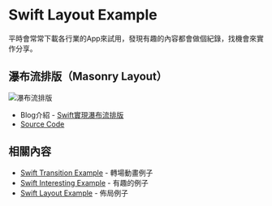 # Swift Layout Example
平時會常常下載各行業的App來試用，發現有趣的內容都會做個紀錄，找機會來實作分享。


## 瀑布流排版（Masonry Layout）

![瀑布流排版](resource/Swift-Masonry-Layout.gif)

- Blog介紹 - [Swift實現瀑布流排版](https://ios.devdon.com/archives/593)
- [Source Code](https://github.com/slamdon/Swift-Layout-Example/tree/master/DynamicGridLayout)

## 相關內容
 - [Swift Transition Example](https://github.com/slamdon/Swift-Transition-Example) - 轉場動畫例子
 - [Swift Interesting Example](https://github.com/slamdon/Swift-Interesting) - 有趣的例子
 - [Swift Layout Example](https://github.com/slamdon/Swift-Layout-Example) - 佈局例子